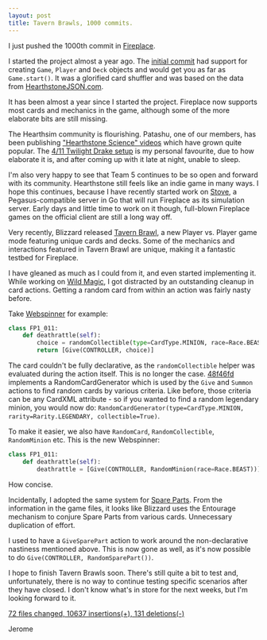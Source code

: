 ```yaml
---
layout: post
title: Tavern Brawls, 1000 commits.
---
```


I just pushed the 1000th commit in [Fireplace](https://github.com/jleclanche/fireplace).

I started the project almost a year ago.
The [initial commit](https://github.com/jleclanche/fireplace/commit/c144d1b37e2872383217946c94d713cec358cfec)
had support for creating `Game`, `Player` and `Deck` objects and would get you as far as `Game.start()`.
It was a glorified card shuffler and was based on the data from [HearthstoneJSON.com](http://hearthstonejson.com/). 

It has been almost a year since I started the project. Fireplace now supports most cards and mechanics in the game,
although some of the more elaborate bits are still missing.

The Hearthsim community is flourishing. Patashu, one of our members, has been publishing
["Hearthstone Science" videos](https://www.youtube.com/user/Patashu/videos) which have grown quite popular.
The [4/11 Twilight Drake setup](https://www.youtube.com/watch?v=ZKf8WId7N0Q) is my personal favourite, due to how
elaborate it is, and after coming up with it late at night, unable to sleep.

I'm also very happy to see that Team 5 continues to be so open and forward with its community. Hearthstone still
feels like an indie game in many ways. I hope this continues, because I have recently started work on
[Stove](https://github.com/hearthsim/stove), a Pegasus-compatible server in Go that will run Fireplace as its
simulation server. Early days and little time to work on it though, full-blown Fireplace games on the official 
client are still a long way off. 

Very recently, Blizzard released [Tavern Brawl](http://hearthstone.gamepedia.com/Tavern_Brawl), a new
Player vs. Player game mode featuring unique cards and decks. Some of the mechanics and interactions featured
in Tavern Brawl are unique, making it a fantastic testbed for Fireplace.

I have gleaned as much as I could from it, and even started implementing it. While working on
[Wild Magic](http://hearthstone.gamepedia.com/Wild_Magic_\(Tavern_Brawl\)), I got distracted by an outstanding
cleanup in card actions. Getting a random card from within an action was fairly nasty before.

Take [Webspinner](http://hearthstone.gamepedia.com/Webspinner) for example:

```python
class FP1_011:
	def deathrattle(self):
		choice = randomCollectible(type=CardType.MINION, race=Race.BEAST)
		return [Give(CONTROLLER, choice)]
```

The card couldn't be fully declarative, as the `randomCollectible` helper was evaluated during the action itself.
This is no longer the case. [48f46fd](https://github.com/jleclanche/fireplace/commit/48f46fd2d68064504afbcc53138344c33c7eb427)
implements a RandomCardGenerator which is used by the `Give` and `Summon` actions to find random cards by various
criteria. Like before, those criteria can be any CardXML attribute - so if you wanted to find a random legendary
minion, you would now do: `RandomCardGenerator(type=CardType.MINION, rarity=Rarity.LEGENDARY, collectible=True)`.

To make it easier, we also have `RandomCard`, `RandomCollectible`, `RandomMinion` etc. This is the new Webspinner:

```python
class FP1_011:
	def deathrattle(self):
		deathrattle = [Give(CONTROLLER, RandomMinion(race=Race.BEAST))]
```

How concise.

Incidentally, I adopted the same system for [Spare Parts](http://hearthstone.gamepedia.com/Spare_Part).
From the information in the game files, it looks like Blizzard uses the Entourage mechanism to conjure Spare Parts
from various cards. Unnecessary duplication of effort.

I used to have a `GiveSparePart` action to work around the non-declarative nastiness mentioned above. This is now
gone as well, as it's now possible to do `Give(CONTROLLER, RandomSparePart())`.

I hope to finish Tavern Brawls soon. There's still quite a bit to test and, unfortunately, there is no way to
continue testing specific scenarios after they have closed. I don't know what's in store for the next weeks, but
I'm looking forward to it.

[72 files changed, 10637 insertions(+), 131 deletions(-)](https://github.com/jleclanche/fireplace/compare/c144d1b37e2872383217946c94d713cec358cfec...2888f452c4c2299eebc5233b9775e0e8034b6775)

Jerome
